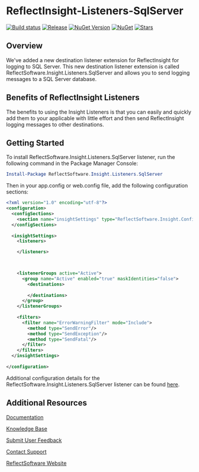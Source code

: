 # ReflectInsight-Listeners-SqlServer

[![Build status](https://ci.appveyor.com/api/projects/status/github/reflectsoftware/reflectinsight-listeners-SqlServer?svg=true)](https://ci.appveyor.com/project/reflectsoftware/reflectinsight-listeners-SqlServer)
[![Release](https://img.shields.io/github/release/reflectsoftware/reflectinsight-listeners-SqlServer.svg)](https://github.com/reflectsoftware/reflectinsight-listeners-SqlServer/releases/latest)
[![NuGet Version](http://img.shields.io/nuget/v/reflectsoftware.insight.listeners.SqlServer.svg?style=flat)](http://www.nuget.org/packages/ReflectSoftware.Insight.Listeners.SqlServer/)
[![NuGet](https://img.shields.io/nuget/dt/reflectsoftware.insight.listeners.SqlServer.svg)](http://www.nuget.org/packages/ReflectSoftware.Insight.Listeners.SqlServer/)
[![Stars](https://img.shields.io/github/stars/reflectsoftware/reflectinsight-listeners-SqlServer.svg)](https://github.com/reflectsoftware/reflectinsight-listeners-SqlServer/stargazers)

## Overview ##

We've added a new destination listener extension for ReflectInsight for logging to SQL Server. This new destination listener extension is called ReflectSoftware.Insight.Listeners.SqlServer and allows you to send logging messages to a SQL Server database.

## Benefits of ReflectInsight Listeners ##

The benefits to using the Insight Listeners is that you can easily and quickly add them to your applicable with little effort and then send ReflectInsight logging messages to other destinations.

## Getting Started

To install ReflectSoftware.Insight.Listeners.SqlServer listener, run the following command in the Package Manager Console:

```powershell
Install-Package ReflectSoftware.Insight.Listeners.SqlServer
```
Then in your app.config or web.config file, add the following configuration sections:

```xml
<?xml version="1.0" encoding="utf-8"?>
<configuration>
  <configSections>        
    <section name="insightSettings" type="ReflectSoftware.Insight.ConfigurationHandler,ReflectSoftware.Insight"/>
  </configSections>
	
  <insightSettings>
    <listeners>

    </listeners>

    

    <listenerGroups active="Active">
      <group name="Active" enabled="true" maskIdentities="false">
        <destinations>
          
        </destinations>
      </group>
    </listenerGroups>
    
    <filters>
      <filter name="ErrorWarningFilter" mode="Include">
        <method type="SendError"/>
        <method type="SendException"/>
        <method type="SendFatal"/>
      </filter>
    </filters>
  </insightSettings>
	
</configuration>
```

Additional configuration details for the ReflectSoftware.Insight.Listeners.SqlServer listener can be found [here](https://reflectsoftware.atlassian.net/wiki/display/RI5/SQL+Server+Listener).

## Additional Resources

[Documentation](https://reflectsoftware.atlassian.net/wiki/display/RI5/ReflectInsight+5+documentation)

[Knowledge Base](http://reflectsoftware.uservoice.com/knowledgebase)

[Submit User Feedback](http://reflectsoftware.uservoice.com/forums/158277-reflectinsight-feedback)

[Contact Support](support@reflectsoftware.com)

[ReflectSoftware Website](http://reflectsoftware.com)
